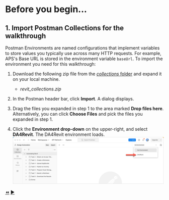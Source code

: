 # Before you begin...

## 1. Import Postman Collections for the walkthrough

Postman Environments are named configurations that implement variables to store values you typically use across many HTTP requests. For example, APS's Base URL is stored in the environment variable `baseUrl`. To import the environment you need for this walkthrough:

1. Download the following zip file from the [*collections* folder](../collections) and expand it on your local machine.

    - _revit_collections.zip_
  
2. In the Postman header bar, click **Import**. A dialog displays.

3. Drag the files you expanded in step 1 to the area marked **Drop files here**. Alternatively, you can click **Choose Files** and pick the files you expanded in step 1.

4. Click the **Environment drop-down** on the upper-right, and select **DA4Revit**. The DA4Revit environment loads.
   ![Postman Environment drop-down](../images/postman_environment_dropdown.png "Postman Environment drop-down")


[:rewind:](../readme.md "readme.md")  [:arrow_forward:](task-2.md "Next task")
